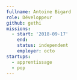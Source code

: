 ```yaml
---
fullname: Antoine Bigard
role: Développeur
github: gethi
missions:
  - start: '2018-09-17'
    end:
    status: independent
    employer: octo
startups:
  - apprentissage
  - pop
---
```

